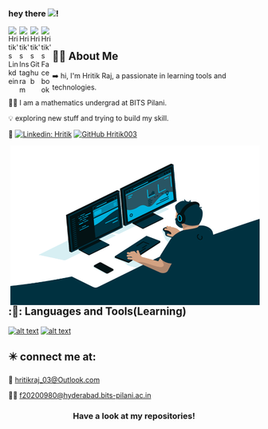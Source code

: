 ### hey there <img src="https://media.giphy.com/media/hvRJCLFzcasrR4ia7z/giphy.gif" width="25px">!
<a href="https://www.linkedin.com/in/hritik-raj-chanda-08176920a/https://www.linkedin.com/in/hritik-raj-chanda-08176920a/">
  <img align="left" alt="Hritik's Linkdein" width="22px" src="https://cdn.jsdelivr.net/npm/simple-icons@v3/icons/linkedin.svg" />
</a>
<a href="https://instagram.com/_hey.harmony_/">
  <img align="left" alt="Hritik's Instagram" width="22px" src="https://cdn.jsdelivr.net/npm/simple-icons@v3/icons/instagram.svg" />
</a>
<a href="https://github.com/Hritik003">
  <img align="left" alt="Hritik's Github" width="22px" src="https://cdn.jsdelivr.net/npm/simple-icons@v3/icons/github.svg" />
</a>
<a href="https://www.facebook.com/profile.php?id=100057409264628">
  <img align="left" alt="Hritik's Facebook" width="22px" src="https://cdn.jsdelivr.net/npm/simple-icons@v3/icons/facebook.svg" />
</a>


<br />


##  :man_technologist: About Me

➡️ hi, I'm Hritik Raj, a passionate in learning tools and technologies. 

👨‍🦱 I am a mathematics undergrad at BITS Pilani.

💡 exploring new stuff and trying to build my skill.

:bow: 
[![Linkedin: Hritik](https://img.shields.io/badge/-Hritik-blue?style=flat-square&logo=Linkedin&logoColor=white&link=https://www.linkedin.com/in/hritik-raj-chanda-08176920a/)](https://www.linkedin.com/in/hritik-raj-chanda-08176920a/)
[![GitHub Hritik003](https://img.shields.io/github/followers/Hritik003?label=follow&style=social)](https://github.com/Hritik003)




 <img align="right" alt="GIF" src="https://github.com/Hritik003/Hritik003/blob/main/code.gif?raw=true" width="500" height="320" />
 
 ## :💬: Languages and Tools(Learning)

<a href="https://www.java.com/en/"> ![alt text](https://img.shields.io/badge/Java-ED8B00?style=for-the-badge&logo=java&logoColor=white)</a>
<a href="https://git-scm.com/"> ![alt text](https://img.shields.io/badge/Git-F05032?style=for-the-badge&logo=git&logoColor=white)</a>


## ✴️ connect me at:

💼 hritikraj_03@Outlook.com

👨‍💼 f20200980@hyderabad.bits-pilani.ac.in








<div align="center">

### Have a look at my repositories!

</div>
